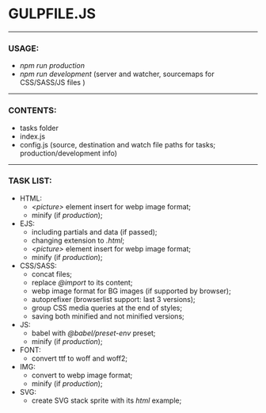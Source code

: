 ﻿# GULPFILE.JS

---

### USAGE:

- _npm run production_
- _npm run development_ (server and watcher, sourcemaps for CSS/SASS/JS files )

---

### CONTENTS:

- tasks folder
- index.js
- config.js (source, destination and watch file paths for tasks; production/development info)

---

### TASK LIST:

- HTML:
  - _\<picture>_ element insert for webp image format;
  - minify (if _production_);
- EJS:
  - including partials and data (if passed);
  - changing extension to _.html_;
  - _\<picture>_ element insert for webp image format;
  - minify (if _production_);
- CSS/SASS:
  - concat files;
  - replace _@import_ to its content;
  - webp image format for BG images (if supported by browser);
  - autoprefixer (browserlist support: last 3 versions);
  - group CSS media queries at the end of styles;
  - saving both minified and not minified versions;
- JS:
  - babel with _@babel/preset-env_ preset;
  - minify (if _production_);
- FONT:
  - convert ttf to woff and woff2;
- IMG:
  - convert to webp image format;
  - minify (if _production_);
- SVG:
  - create SVG stack sprite with its _html_ example;
